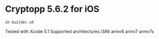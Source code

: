 # Cryptopp 5.6.2 for iOS

```
sh builder.sh
```

Tested with Xcode 5.1
Supported architectures i386 armv6 armv7 armv7s
